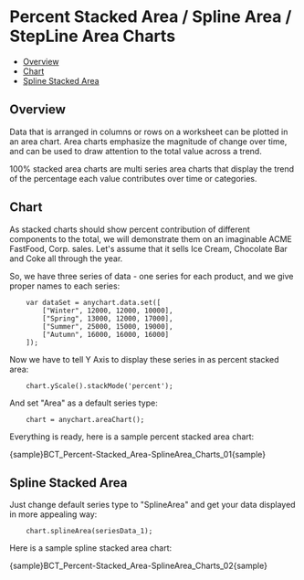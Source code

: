# Percent Stacked Area / Spline Area / StepLine Area Charts

 * [Overview](#overview)
 * [Chart](#chart)
 * [Spline Stacked Area](#spline_stacked_area)
<!-- * [Adding "%" to axis labels](#percent)-->

## Overview
Data that is arranged in columns or rows on a worksheet can be plotted in an area chart. Area charts emphasize the 
magnitude of change over time, and can be used to draw attention to the total value across a trend.
  
  
100% stacked area charts are multi series area charts that display the trend of the percentage each value contributes 
over time or categories.

## Chart

As stacked charts should show percent contribution of different components to the total, we will demonstrate them on an 
imaginable ACME FastFood, Corp. sales. Let's assume that it sells Ice Cream, Chocolate Bar and Coke all through the 
year.

So, we have three series of data - one series for each product, and we give proper names to each series:

```
    var dataSet = anychart.data.set([
        ["Winter", 12000, 12000, 10000],  
        ["Spring", 13000, 12000, 17000],  
        ["Summer", 25000, 15000, 19000],  
        ["Autumn", 16000, 16000, 16000]   
    ]);
```

Now we have to tell Y Axis to display these series in as percent stacked area:

```
    chart.yScale().stackMode('percent');
```

And set "Area" as a default series type:

```
    chart = anychart.areaChart();
```

Everything is ready, here is a sample percent stacked area chart:

{sample}BCT_Percent-Stacked\_Area-SplineArea\_Charts\_01{sample}

## Spline Stacked Area

Just change default series type to "SplineArea" and get your data displayed in more appealing way:

```
    chart.splineArea(seriesData_1);
```

<!--Also, let's add area tooltips and make them more informative, to that we will change their format:

XML Syntax
XML Code
Plain code
01
<area_series>
02
  <tooltip_settings enabled="true">
03
    <format><![CDATA[{%SeriesName} - {%Value}$ - {%YPercentOfCategory}{numDecimals:2}%]]></format>
04
  </tooltip_settings>
05
</area_series>-->
Here is a sample spline stacked area chart:

{sample}BCT_Percent-Stacked\_Area-SplineArea\_Charts\_02{sample}
<!--
<a name="percent"/>
## Adding "%" to axis labels

If you want to add percent symbol to axis labels - format the axis labels in the following way:

XML Syntax
XML Code
Plain code
01
<axes>
02
  <y_axis>
03
    <labels align="inside">
04
      <format><![CDATA[{%Value}%]]></format>
05
    </labels>
06
    <scale mode="PercentStacked" maximum="100" />
07
  </y_axis>
08
</axes>
Here is a sample stacked area chart with "%" labels, and notice align="inside" in <labels> node - this is an attribute that aligns labels.

Live Sample:  Sample Percent Stacked Area Chart Percent Labels

Current Page Online URL: Percent Stacked Line/Spline/StepLine Chart
-->